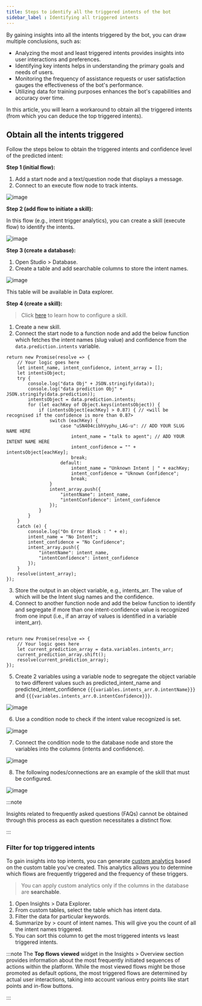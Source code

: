 ```yaml
---
title: Steps to identify all the triggered intents of the bot
sidebar_label : Identifying all triggered intents
---
```


By gaining insights into all the intents triggered by the bot, you can draw multiple conclusions, such as:

* Analyzing the most and least triggered intents provides insights into user interactions and preferences.
* Identifying key intents helps in understanding the primary goals and needs of users.
* Monitoring the frequency of assistance requests or user satisfaction gauges the effectiveness of the bot's performance.
* Utilizing data for training purposes enhances the bot's capabilities and accuracy over time.

In this article, you will learn a workaround to obtain all the triggered intents (from which you can deduce the top triggered intents).



## Obtain all the intents triggered


Follow the steps below to obtain the triggered intents and confidence level of the predicted intent:


**Step 1 (initial flow):**

1. Add a start node and a text/question node that displays a message.
2. Connect to an execute flow node to track intents.

![image](https://imgur.com/8sQq8X8.png)

**Step 2 (add flow to initiate a skill):**

In this flow (e.g., intent trigger analytics), you can create a skill (execute flow) to identify the intents.

![image](https://imgur.com/L6gJeU1.png)

**Step 3 (create a database):**

1. Open Studio > Database.
2. Create a table and add searchable columns to store the intent names.

![image](https://imgur.com/8o6MjXr.png)

This table will be available in Data explorer.



**Step 4 (create a skill):**


> Click [here](https://docs.yellow.ai/docs/platform_concepts/studio/dynamicchatnode#skill-configuration) to learn how to configure a skill.


1. Create a new skill.
2. Connect the start node to a function node and add the below function which fetches the intent names (slug value) and confidence from the `data.prediction.intents` variable.


```
return new Promise(resolve => {
    // Your logic goes here
    let intent_name, intent_confidence, intent_array = [];
    let intentsObject;
    try {
        console.log("data Obj" + JSON.stringify(data));
        console.log("data prediction Obj" + JSON.stringify(data.prediction));
        intentsObject = data.prediction.intents;
        for (let eachKey of Object.keys(intentsObject)) {
            if (intentsObject[eachKey] > 0.87) { // <will be recognised if the confidence is more than 0.87>
                switch (eachKey) {
                    case "uSN404cibhVyphu_LAG-u": // ADD YOUR SLUG NAME HERE
                        intent_name = "talk to agent"; // ADD YOUR INTENT NAME HERE 
                        intent_confidence = "" + intentsObject[eachKey];
                        break;
                    default:
                        intent_name = "Unknown Intent | " + eachKey;
                        intent_confidence = "Uknown Confidence";
                        break;
                }
                intent_array.push({
                    "intentName": intent_name,
                    "intentConfidence": intent_confidence
                });
            }
        }
    }
    catch (e) {
        console.log("On Error Block : " + e);
        intent_name = "No Intent";
        intent_confidence = "No Confidence";
        intent_array.push({
            "intentName": intent_name,
            "intentConfidence": intent_confidence
        });
    }
    resolve(intent_array);
});                 

```
3. Store the output in an object variable, e.g., intents_arr. The value of which will be the Intent slug names and the confidence.
4. Connect to another function node and add the below function to identify and segregate if more than one intent-confidence value is recognized from one input (i.e., if an array of values is identified in a variable intent_arr).



```

return new Promise(resolve => {
    // Your logic goes here
    let current_prediction_array = data.variables.intents_arr;
    current_prediction_array.shift();
    resolve(current_prediction_array);
});   

```



5. Create 2 variables using a variable node to segregate the object variable to two different values such as predicted_intent_name and predicted_intent_confidence `{{{variables.intents_arr.0.intentName}}}` and `{{{variables.intents_arr.0.intentConfidence}}}`.

![image](https://imgur.com/iQwcXyI.png)

6. Use a condition node to check if the intent value recognized is set.

![image](https://imgur.com/Jd9cLX5.png)

7. Connect the condition node to the database node and store the variables into the columns (intents and confidence).

![image](https://imgur.com/pWky9lp.png)

8. The following nodes/connections are an example of the skill that must be configured.

![image](https://imgur.com/uGBbA2P.png)


:::note

Insights related to frequently asked questions (FAQs) cannot be obtained through this process as each question necessitates a distinct flow.

:::



### Filter for top triggered intents

To gain insights into top intents, you can generate [custom analytics](https://docs.yellow.ai/docs/platform_concepts/growth/dataexplorer/customtables) based on the custom table you've created. This analytics allows you to determine which flows are frequently triggered and the frequency of these triggers.

> You can apply custom analytics only if the columns in the database are **searchable**.


1. Open Insights > Data Explorer.
2. From custom tables, select the table which has intent data.
3. Filter the data for particular keywords.
4. Summarize by > count of intent names. This will give you the count of all the intent names triggered.
5. You can sort this column to get the most triggered intents vs least triggered intents.


:::note
The **Top flows viewed** widget in the Insights > Overview section provides information about the most frequently initiated sequences of actions within the platform. While the most viewed flows might be those promoted as default options, the most triggered flows are determined by actual user interactions, taking into account various entry points like start points and in-flow buttons. 

:::
